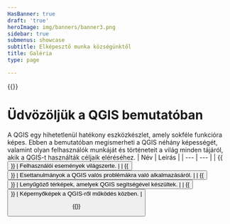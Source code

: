 ```yaml
---
HasBanner: true
draft: 'true'
heroImage: img/banners/banner3.png
sidebar: true
submenus: showcase
subtitle: Elképesztő munka községünktől
title: Galéria
type: page

---
```

{{<content-start >}}
# Üdvözöljük a QGIS bemutatóban
A QGIS egy hihetetlenül hatékony eszközkészlet, amely sokféle funkcióra képes. Ebben a bemutatóban megismerheti a QGIS néhány képességét, valamint olyan felhasználók munkáját és történeteit a világ minden tájáról, akik a QGIS-t használták céljaik eléréséhez.
| Név | Leírás |
| --- | --- |
| {{<button fullwidth="true" icon="fa-solid fa-calendar" class="is-success" link="showcase/user-group-events" text="Felhasználói csoportok hírei" >}} | Felhasználói események világszerte. |
| {{<button fullwidth="true" icon="fa-solid fa-person" class="is-success" link="showcase/case-studies/" text="Esettanulmányok" >}} | Esettanulmányok a QGIS valós problémákra való alkalmazásáról. |
| {{<button fullwidth="true" icon="fa-solid fa-map" class="is-success" link="showcase/maps/" text="Térképek" >}} | Lenyűgöző térképek, amelyek QGIS segítségével készültek. |
| {{<button fullwidth="true" icon="fa-solid fa-display" class="is-success" link="showcase/screenshots/" text="Képernyőképek" >}} | Képernyőképek a QGIS-ről működés közben. |

{{<content-end >}}
